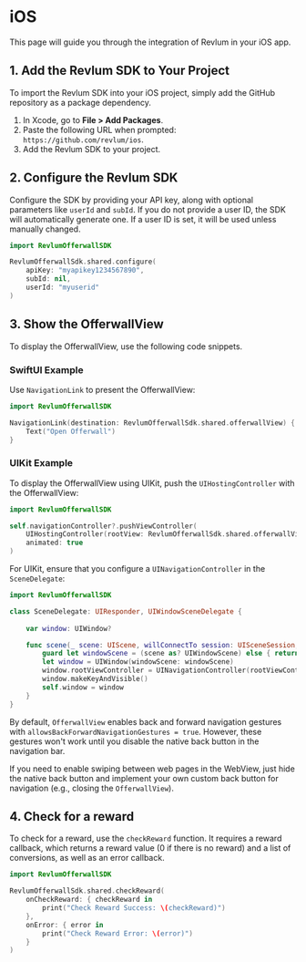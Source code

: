 
# iOS

This page will guide you through the integration of Revlum in your iOS app.

## 1. Add the Revlum SDK to Your Project

To import the Revlum SDK into your iOS project, simply add the GitHub repository as a package dependency.

1. In Xcode, go to **File > Add Packages**.
2. Paste the following URL when prompted: `https://github.com/revlum/ios`.
3. Add the Revlum SDK to your project.

## 2. Configure the Revlum SDK

Configure the SDK by providing your API key, along with optional parameters like `userId` and `subId`. If you do not provide a user ID, the SDK will automatically generate one. If a user ID is set, it will be used unless manually changed.

```swift
import RevlumOfferwallSDK

RevlumOfferwallSdk.shared.configure(
    apiKey: "myapikey1234567890",
    subId: nil,
    userId: "myuserid"
)
```

## 3. Show the OfferwallView

To display the OfferwallView, use the following code snippets.

### SwiftUI Example

Use `NavigationLink` to present the OfferwallView:

```swift
import RevlumOfferwallSDK

NavigationLink(destination: RevlumOfferwallSdk.shared.offerwallView) {
    Text("Open Offerwall")
}
```

### UIKit Example

To display the OfferwallView using UIKit, push the `UIHostingController` with the OfferwallView:

```swift
import RevlumOfferwallSDK

self.navigationController?.pushViewController(
    UIHostingController(rootView: RevlumOfferwallSdk.shared.offerwallView), 
    animated: true
)
```

For UIKit, ensure that you configure a `UINavigationController` in the `SceneDelegate`:

```swift
import RevlumOfferwallSDK

class SceneDelegate: UIResponder, UIWindowSceneDelegate {
    
    var window: UIWindow?

    func scene(_ scene: UIScene, willConnectTo session: UISceneSession, options connectionOptions: UIScene.ConnectionOptions) {
        guard let windowScene = (scene as? UIWindowScene) else { return }
        let window = UIWindow(windowScene: windowScene)
        window.rootViewController = UINavigationController(rootViewController: ViewController())
        window.makeKeyAndVisible()
        self.window = window
    }
}
```

By default, `OfferwallView` enables back and forward navigation gestures with `allowsBackForwardNavigationGestures = true`. However, these gestures won't work until you disable the native back button in the navigation bar.

If you need to enable swiping between web pages in the WebView, just hide the native back button and implement your own custom back button for navigation (e.g., closing the `OfferwallView`).

## 4. Check for a reward

To check for a reward, use the `checkReward` function. It requires a reward callback, which returns a reward value (0 if there is no reward) and a list of conversions, as well as an error callback.

```swift
import RevlumOfferwallSDK

RevlumOfferwallSdk.shared.checkReward(
    onCheckReward: { checkReward in
        print("Check Reward Success: \(checkReward)")
    },
    onError: { error in
        print("Check Reward Error: \(error)")
    }
)
```
